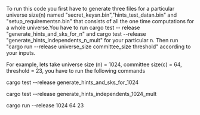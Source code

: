 To run this code you first have to generate three files for a particular universe size(n) named "secret_keysn.bin","hints_test_datan.bin" and "setup_requirementsn.bin" 
that consists of all the one time computations for a whole universe.You have to run cargo test -- release "generate_hints_and_sks_for_n" and 
cargo test --release "generate_hints_independents_n_mult" for your particular n.
Then run "cargo run --release universe_size committee_size threshold" according to your inputs.

For example, lets take universe size (n) = 1024, committee size(c) = 64, threshold = 23, you have to run the following commands

cargo test --release generate_hints_and_sks_for_1024


cargo test --release generate_hints_independents_1024_mult


cargo run --release 1024 64 23
